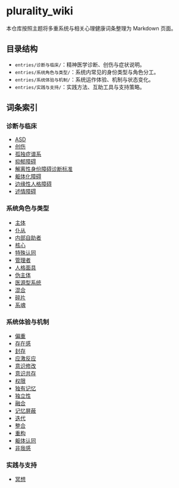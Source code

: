 # plurality_wiki

本仓库按照主题将多重系统与相关心理健康词条整理为 Markdown 页面。

## 目录结构

- `entries/诊断与临床/`：精神医学诊断、创伤与症状说明。
- `entries/系统角色与类型/`：系统内常见的身份类型与角色分工。
- `entries/系统体验与机制/`：系统运作体验、机制与状态变化。
- `entries/实践与支持/`：实践方法、互助工具与支持策略。

## 词条索引

### 诊断与临床
- [ASD](entries/诊断与临床/ASD.md)
- [创伤](entries/诊断与临床/创伤.md)
- [孤独症谱系](entries/诊断与临床/孤独症谱系.md)
- [抑郁障碍](entries/诊断与临床/抑郁障碍.md)
- [解离性身份障碍诊断标准](entries/诊断与临床/解离性身份障碍诊断标准.md)
- [躯体化障碍](entries/诊断与临床/躯体化障碍.md)
- [边缘性人格障碍](entries/诊断与临床/边缘性人格障碍.md)
- [述情障碍](entries/诊断与临床/述情障碍.md)

### 系统角色与类型
- [主体](entries/系统角色与类型/主体.md)
- [仆从](entries/系统角色与类型/仆从.md)
- [内部自助者](entries/系统角色与类型/内部自助者.md)
- [核心](entries/系统角色与类型/核心.md)
- [特殊认同](entries/系统角色与类型/特殊认同.md)
- [管理者](entries/系统角色与类型/管理者.md)
- [人格面具](entries/系统角色与类型/人格面具.md)
- [伪主体](entries/系统角色与类型/伪主体.md)
- [医源型系统](entries/系统角色与类型/医源型系统.md)
- [混合](entries/系统角色与类型/混合.md)
- [碎片](entries/系统角色与类型/碎片.md)
- [系魂](entries/系统角色与类型/系魂.md)

### 系统体验与机制
- [偏重](entries/系统体验与机制/偏重.md)
- [存在感](entries/系统体验与机制/存在感.md)
- [封存](entries/系统体验与机制/封存.md)
- [应激反应](entries/系统体验与机制/应激反应.md)
- [意识修改](entries/系统体验与机制/意识修改.md)
- [意识共存](entries/系统体验与机制/意识共存.md)
- [权限](entries/系统体验与机制/权限.md)
- [独有记忆](entries/系统体验与机制/独有记忆.md)
- [独立性](entries/系统体验与机制/独立性.md)
- [融合](entries/系统体验与机制/融合.md)
- [记忆屏蔽](entries/系统体验与机制/记忆屏蔽.md)
- [迭代](entries/系统体验与机制/迭代.md)
- [整合](entries/系统体验与机制/整合.md)
- [重构](entries/系统体验与机制/重构.md)
- [躯体认同](entries/系统体验与机制/躯体认同.md)
- [非我感](entries/系统体验与机制/非我感.md)

### 实践与支持
- [冥想](entries/实践与支持/冥想.md)
